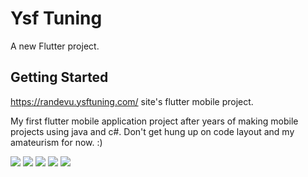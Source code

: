 # Ysf Tuning

A new Flutter project.

## Getting Started

https://randevu.ysftuning.com/ site's flutter mobile project.

My first flutter mobile application project after years of making mobile projects using java and c#. 
Don't get hung up on code layout and my amateurism for now. :)

<img src='https://i.imgur.com/aKtF0yB.png'/>
<img src='https://i.imgur.com/8qSCiIe.png'/>
<img src='https://i.imgur.com/NwiIANI.png'/>
<img src='https://i.imgur.com/OqR74xW.png'/>
<img src='https://i.imgur.com/aYg8Ti8.png'/>

